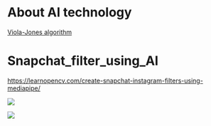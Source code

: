 

# About AI technology


<a href="https://towardsdatascience.com/the-intuition-behind-facial-detection-the-viola-jones-algorithm-29d9106b6999">Viola-Jones algorithm</a>




# Snapchat_filter_using_AI






https://learnopencv.com/create-snapchat-instagram-filters-using-mediapipe/


<p><a><img src="https://user-images.githubusercontent.com/58718316/167988694-74b02919-9bbc-4005-ab2b-a5a753adc13b.jpeg"></p></a>

<p><a><img src="https://user-images.githubusercontent.com/58718316/167988722-511577c2-6539-455d-aa08-3068ae7a178c.jpg"></p></a>
